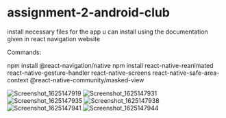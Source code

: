 # assignment-2-android-club

install necessary files for the app
u can install using the documentation given in react navigation website

Commands:

npm install @react-navigation/native
npm install react-native-reanimated react-native-gesture-handler react-native-screens react-native-safe-area-context @react-native-community/masked-view

![Screenshot_1625147919](https://user-images.githubusercontent.com/86487819/124136702-a43dc200-daa2-11eb-9588-f5997d32a3a5.png)
![Screenshot_1625147931](https://user-images.githubusercontent.com/86487819/124136723-a9027600-daa2-11eb-84ca-97f64ede777b.png)
![Screenshot_1625147935](https://user-images.githubusercontent.com/86487819/124136745-ac95fd00-daa2-11eb-93d2-21a4a1771306.png)
![Screenshot_1625147938](https://user-images.githubusercontent.com/86487819/124136761-b0298400-daa2-11eb-8330-205e319e96c0.png)
![Screenshot_1625147941](https://user-images.githubusercontent.com/86487819/124136772-b3247480-daa2-11eb-9487-ac3d7e46f3ed.png)
![Screenshot_1625147944](https://user-images.githubusercontent.com/86487819/124136789-b7509200-daa2-11eb-9ea6-c7d38e2988fe.png)

